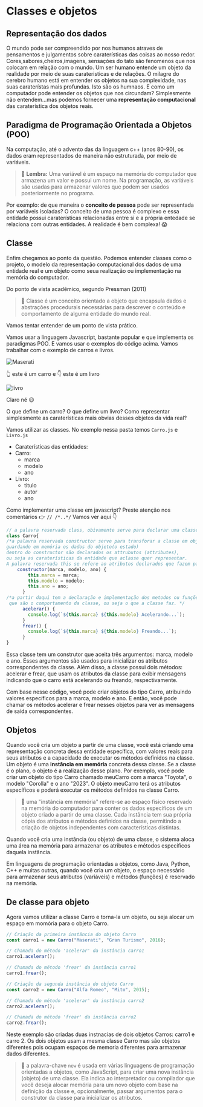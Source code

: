 # Classes e objetos
## Representação dos dados
O mundo pode ser compreendido por nos humanos atraves de pensamentos e julgamentos sobre caraterísticas das coisas ao nosso redor.
Cores,sabores,cheiros,imagens, sensações do tato são fenomenos que nos colocam em relação com o mundo.
Um ser humano entende um objeto da realidade por meio de suas carateristicas e de relações. 
O milagre do cerebro humano está em entender os objetos na sua complexidade, nas suas caraterístas mais profundas.
Isto são os humnaos.
E como um computador pode entender os objetos que nos circundam?
Simplesmente não entendem...mas podemos fornecer uma **representação computacional** das caraterística dos objetos reais.

## Paradigma de Programação Orientada a Objetos (POO)
Na computação, até o advento das da linguagem c++ (anos 80-90), os dados eram representados de maneira não estruturada, por meio de variáveis.

> :memo: **Lembra:** Uma variável é um espaço na memória do computador que armazena um valor e possui um nome.
> Na programação, as variáveis são usadas para armazenar valores que podem ser usados posteriormente no programa.

Por exemplo: de que maneira o **conceito de pessoa** pode ser representada por variáveis isoladas? O conceito de uma pessoa é complexo e essa entidade possui caraterísticas relacionadas entre si e a própria entedade se relaciona com outras entidades.
A realidade é bem complexa! 😱

## Classe 
Enfim chegamos ao ponto da questão.
Podemos entender classes como o projeto, o modelo da representação computacional dos dados de uma entidade real e um objeto como seua realização ou implementação na memória do computador.

Do ponto de vista acadêmico, segundo Pressman (2011)
> :memo: Classe é um conceito orientado a objeto que encapsula dados e abstrações procedurais
> necessárias para descrever o conteúdo e comportamento de alguma entidade do mundo real.

Vamos tentar entender de um ponto de vista prático.

Vamos usar a linguagem Javascript, bastante popular e que implementa os paradigmas POO. E vamos usar o exemplos do código acima. 
Vamos trabalhar com o exemplo de carros e livros.

![Maserati](https://th.bing.com/th/id/OIP.BHyLJSt4fj8TMdv4dholagAAAA?pid=ImgDet&rs=1 "Top!!")

👆 este é um carro e 👇 este é um livro

![livro](https://th.bing.com/th/id/R.244e1c333892273064e754ea962deaa6?rik=uC0lAbcXrsA04w&riu=http%3a%2f%2fsr.photos2.fotosearch.com%2fbthumb%2fCSP%2fCSP993%2fk15420148.jpg&ehk=Z1KGnTJjRWca9Pf5q01hB1Q1k3dsOhQZ83NF99caS34%3d&risl=&pid=ImgRaw&r=0 "livro")

Claro né 😉

O que define um carro? O que define um livro? Como representar simplesmente as caraterísticas mais obvias desses objetos da vida real?

Vamos utilizar as classes.
No exemplo nessa pasta temos `Carro.js` e `Livro.js`

- Caraterísticas das entidades:
 - Carro:
   - marca
   - modelo
   - ano
 - Livro:
   - titulo
   - autor
   - ano
  
Como implementar uma classe em javascript? Preste atenção nos comentários 👉 `// /*..*/`
Vamos ver aqui 👇
```javascript
// a palavra reservada class, obivamente serve para declarar uma classe
class Carro{
/*a palavra reservada constructor serve para transforar a classe em objeto,
guardando em memória os dados do objeto(o estado)
dentro do constructor são declarados os attrubutos (attributes),
ou seja as caraterísticas da entidade que aclasse quer representar.
A palavra reservada this se refere ao atributos declarados que fazem parte detsa classe, são variáveis internas da classe. */
    constructor(marca, modelo, ano) {
        this.marca = marca;
        this.modelo = modelo;
        this.ano = ano;
      }
/*a partir daqui tem a declaração e implementação dos metodos ou funções,
 que são o comportamento da classe, ou seja o que a classe faz. */
      acelerar() {
        console.log(`${this.marca} ${this.modelo} Acelerando...`);
      }
      frear() {
        console.log(`${this.marca} ${this.modelo} Freando...`);
      }
}
```

Essa classe tem um construtor que aceita três argumentos: marca, modelo e ano. Esses argumentos são usados para inicializar os atributos correspondentes da classe. Além disso, a classe possui dois métodos: acelerar e frear, que usam os atributos da classe para exibir mensagens indicando que o carro está acelerando ou freando, respectivamente.

Com base nesse código, você pode criar objetos do tipo Carro, atribuindo valores específicos para a marca, modelo e ano. E então, você pode chamar os métodos acelerar e frear nesses objetos para ver as mensagens de saída correspondentes.

## Objetos
Quando você cria um objeto a partir de uma classe, você está criando uma representação concreta dessa entidade específica, com valores reais para seus atributos e a capacidade de executar os métodos definidos na classe.
Um objeto é uma **instância em memória** concreta dessa classe. Se a classe é o plano, o objeto é a realização desse plano. Por exemplo, você pode criar um objeto do tipo Carro chamado meuCarro com a marca "Toyota", o modelo "Corolla" e o ano "2023". O objeto meuCarro terá os atributos específicos e poderá executar os métodos definidos na classe Carro.

> :memo: uma "instância em memória" refere-se ao espaço físico reservado na memória do computador para conter os dados específicos de um objeto criado a partir de uma classe. Cada instância tem sua própria cópia dos atributos e métodos definidos na classe, permitindo a criação de objetos independentes com  características distintas.

Quando você cria uma instância (ou objeto) de uma classe, o sistema aloca uma área na memória para armazenar os atributos e métodos específicos daquela instância.

Em linguagens de programação orientadas a objetos, como Java, Python, C++ e muitas outras, quando você cria um objeto, o espaço necessário para armazenar seus atributos (variáveis) e métodos (funções) é reservado na memória.

## De classe para objeto

Agora vamos utilizar a classe Carro e torna-la um objeto, ou seja alocar um espaço em momória para o objeto Carro.

```javascript
// Criação da primeira instância do objeto Carro
const carro1 = new Carro("Maserati", "Gran Turismo", 2016);

// Chamada do método 'acelerar' da instância carro1
carro1.acelerar();

// Chamada do método 'frear' da instância carro1
carro1.frear();

// Criação da segunda instância do objeto Carro
const carro2 = new Carro("Alfa Romeo", "Mito", 2015);

// Chamada do método 'acelerar' da instância carro2
carro2.acelerar();

// Chamada do método 'frear' da instância carro2
carro2.frear();
```

Neste exemplo são criadas duas instnacias de dois objetos Carros: carro1 e carro 2. Os dois objetos usam a mesma classe Carro mas são objetos diferentes pois ocupam espaços de memoria diferentes para armazenar dados diferentes.

> :memo: a palavra-chave `new` é usada em várias linguagens de programação orientadas a objetos, como JavaScript, para criar uma nova instância (objeto) de uma classe. Ela indica ao interpretador ou compilador que você deseja alocar memória para um novo objeto com base na definição da classe e, opcionalmente, passar argumentos para o construtor da classe para inicializar os atributos.





